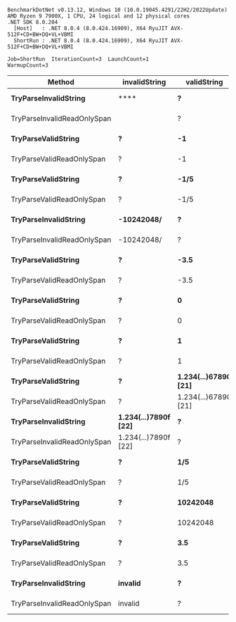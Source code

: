 ```

BenchmarkDotNet v0.13.12, Windows 10 (10.0.19045.4291/22H2/2022Update)
AMD Ryzen 9 7900X, 1 CPU, 24 logical and 12 physical cores
.NET SDK 8.0.204
  [Host]   : .NET 8.0.4 (8.0.424.16909), X64 RyuJIT AVX-512F+CD+BW+DQ+VL+VBMI
  ShortRun : .NET 8.0.4 (8.0.424.16909), X64 RyuJIT AVX-512F+CD+BW+DQ+VL+VBMI

Job=ShortRun  IterationCount=3  LaunchCount=1  
WarmupCount=3  

```
| Method                      | invalidString        | validString          | Mean      | Error     | StdDev   | Gen0   | Allocated |
|---------------------------- |--------------------- |--------------------- |----------:|----------:|---------:|-------:|----------:|
| **TryParseInvalidString**       | ****                     | **?**                    |  **29.48 ns** |  **2.456 ns** | **0.135 ns** | **0.0081** |     **136 B** |
| TryParseInvalidReadOnlySpan |                      | ?                    |  33.93 ns |  4.411 ns | 0.242 ns | 0.0086 |     144 B |
| **TryParseValidString**         | **?**                    | **-1**                   |  **56.36 ns** |  **3.310 ns** | **0.181 ns** | **0.0081** |     **136 B** |
| TryParseValidReadOnlySpan   | ?                    | -1                   |  60.22 ns |  2.503 ns | 0.137 ns | 0.0086 |     144 B |
| **TryParseValidString**         | **?**                    | **-1/5**                 |  **96.34 ns** |  **7.234 ns** | **0.397 ns** | **0.0181** |     **304 B** |
| TryParseValidReadOnlySpan   | ?                    | -1/5                 |  88.55 ns | 20.557 ns | 1.127 ns | 0.0148 |     248 B |
| **TryParseInvalidString**       | **-10242048/**           | **?**                    |  **88.16 ns** |  **7.502 ns** | **0.411 ns** | **0.0172** |     **288 B** |
| TryParseInvalidReadOnlySpan | -10242048/           | ?                    |  85.39 ns |  7.891 ns | 0.433 ns | 0.0148 |     248 B |
| **TryParseValidString**         | **?**                    | **-3.5**                 |  **79.94 ns** | **14.519 ns** | **0.796 ns** | **0.0100** |     **168 B** |
| TryParseValidReadOnlySpan   | ?                    | -3.5                 |  84.49 ns | 27.339 ns | 1.499 ns | 0.0105 |     176 B |
| **TryParseValidString**         | **?**                    | **0**                    |  **52.81 ns** |  **9.045 ns** | **0.496 ns** | **0.0081** |     **136 B** |
| TryParseValidReadOnlySpan   | ?                    | 0                    |  58.10 ns | 10.521 ns | 0.577 ns | 0.0086 |     144 B |
| **TryParseValidString**         | **?**                    | **1**                    |  **59.39 ns** |  **7.918 ns** | **0.434 ns** | **0.0081** |     **136 B** |
| TryParseValidReadOnlySpan   | ?                    | 1                    |  63.52 ns | 11.646 ns | 0.638 ns | 0.0086 |     144 B |
| **TryParseValidString**         | **?**                    | **1.234(...)67890 [21]** | **310.55 ns** | **53.211 ns** | **2.917 ns** | **0.0257** |     **432 B** |
| TryParseValidReadOnlySpan   | ?                    | 1.234(...)67890 [21] | 328.02 ns | 90.127 ns | 4.940 ns | 0.0262 |     440 B |
| **TryParseInvalidString**       | **1.234(...)7890f [22]** | **?**                    |  **99.22 ns** | **11.087 ns** | **0.608 ns** | **0.0181** |     **304 B** |
| TryParseInvalidReadOnlySpan | 1.234(...)7890f [22] | ?                    | 110.23 ns | 25.623 ns | 1.404 ns | 0.0186 |     312 B |
| **TryParseValidString**         | **?**                    | **1/5**                  |  **98.17 ns** |  **6.198 ns** | **0.340 ns** | **0.0176** |     **296 B** |
| TryParseValidReadOnlySpan   | ?                    | 1/5                  |  85.42 ns |  3.685 ns | 0.202 ns | 0.0148 |     248 B |
| **TryParseValidString**         | **?**                    | **10242048**             |  **76.23 ns** | **24.176 ns** | **1.325 ns** | **0.0081** |     **136 B** |
| TryParseValidReadOnlySpan   | ?                    | 10242048             |  80.76 ns |  6.534 ns | 0.358 ns | 0.0086 |     144 B |
| **TryParseValidString**         | **?**                    | **3.5**                  |  **83.27 ns** | **28.197 ns** | **1.546 ns** | **0.0100** |     **168 B** |
| TryParseValidReadOnlySpan   | ?                    | 3.5                  |  86.50 ns |  9.325 ns | 0.511 ns | 0.0105 |     176 B |
| **TryParseInvalidString**       | **invalid**              | **?**                    |  **38.63 ns** |  **9.891 ns** | **0.542 ns** | **0.0081** |     **136 B** |
| TryParseInvalidReadOnlySpan | invalid              | ?                    |  41.43 ns | 14.066 ns | 0.771 ns | 0.0086 |     144 B |
